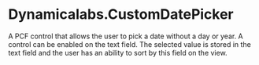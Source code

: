 # Dynamicalabs.CustomDatePicker
A PCF control that allows the user to pick a date without a day or year. A control can be enabled on the text field. The selected value is stored in the text field and the user has an ability to sort by this field on the view.
